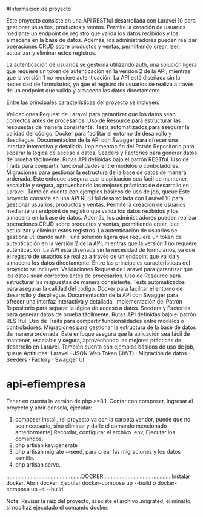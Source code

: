 #Información de proyecto

Este proyecto consiste en una API RESTful desarrollada con Laravel 10 para gestionar usuarios, productos y ventas. Permite la creación de usuarios mediante un endpoint de registro que valida los datos recibidos y los almacena en la base de datos. Además, los administradores pueden realizar operaciones CRUD sobre productos y ventas, permitiendo crear, leer, actualizar y eliminar estos registros.

La autenticación de usuarios se gestiona utilizando auth, una solución ligera que requiere un token de autenticación en la versión 2 de la API, mientras que la versión 1 no requiere autenticación. La API está diseñada sin la necesidad de formularios, ya que el registro de usuarios se realiza a través de un endpoint que valida y almacena los datos directamente.

Entre las principales características del proyecto se incluyen:

Validaciones Request de Laravel para garantizar que los datos sean correctos antes de procesarlos.
Uso de Resource para estructurar las respuestas de manera consistente.
Tests automatizados para asegurar la calidad del código.
Docker para facilitar el entorno de desarrollo y despliegue.
Documentación de la API con Swagger para ofrecer una interfaz interactiva y detallada.
Implementación del Patrón Repositorio para separar la lógica de acceso a datos.
Seeders y Factories para generar datos de prueba fácilmente.
Rutas API definidas bajo el patrón RESTful.
Uso de Traits para compartir funcionalidades entre modelos o controladores.
Migraciones para gestionar la estructura de la base de datos de manera ordenada.
Este enfoque asegura que la aplicación sea fácil de mantener, escalable y segura, aprovechando las mejores prácticas de desarrollo en Laravel. También cuenta con ejemplos básicos de uso de job, queue
Este proyecto consiste en una API RESTful desarrollada con Laravel 10 para gestionar usuarios, productos y ventas. Permite la creación de usuarios mediante un endpoint de registro que valida los datos recibidos y los almacena en la base de datos. Además, los administradores pueden realizar operaciones CRUD sobre productos y ventas, permitiendo crear, leer, actualizar y eliminar estos registros. La autenticación de usuarios se gestiona utilizando auth , una solución ligera que requiere un token de autenticación en la versión 2 de la API, mientras que la versión 1 no requiere autenticación. La API está diseñada sin la necesidad de formularios, ya que el registro de usuarios se realiza a través de un endpoint que valida y almacena los datos directamente. Entre las principales características del proyecto se incluyen: Validaciones Request de Laravel para garantizar que los datos sean correctos antes de procesarlos. Uso de Resource para estructurar las respuestas de manera consistente. Tests automatizados para asegurar la calidad del código. Docker para facilitar el entorno de desarrollo y despliegue. Documentación de la API con Swagger para ofrecer una interfaz interactiva y detallada. Implementación del Patrón Repositorio para separar la lógica de acceso a datos. Seeders y Factories para generar datos de prueba fácilmente. Rutas API definidas bajo el patrón RESTful. Uso de Traits para compartir funcionalidades entre modelos o controladores. Migraciones para gestionar la estructura de la base de datos de manera ordenada. Este enfoque asegura que la aplicación sea fácil de mantener, escalable y segura, aprovechando las mejores prácticas de desarrollo en Laravel. También cuenta con ejemplos básicos de uso de job, queue
Aptitudes: Laravel · JSON Web Token (JWT) · Migración de datos · Seeders · Factory · Swagger UI

# api-efiempresa

Tener en cuenta la versión de php >=8.1, 
Contar con composer.
Ingresar al proyecto y abrir consola, ejecutar:
1. composer install, (el proyecto va con la carpeta vendor, puede que no sea necesario, sino eliminar y darle el comando mencionado anteriormente)
Recordar, configurar el archivo .env,
Ejecutar los comandos:
1. php artisan key:generate
2. php artisan migrate --seed, para crear las migraciones y los datos semilla.
3. php artisan serve.

.................................................DOCKER............................................
Instalar docker.
Abrir docker.
Ejecutar
docker-compose up --build  ó docker-compose up -d --build

Nota: Revisar la raiz del proyecto, si existe el archivo .migrated, eliminarlo, si nos haz ejecutado el comando docker.
